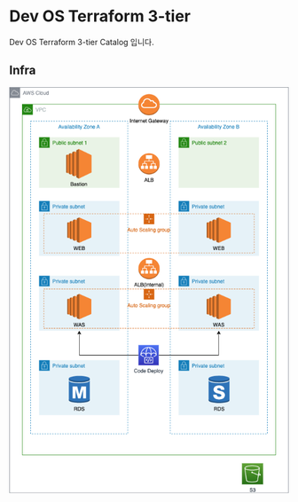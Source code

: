 # Dev OS Terraform 3-tier
Dev OS Terraform 3-tier Catalog 입니다.


## Infra
![3-tier](img/terraform-3-tier.png)
